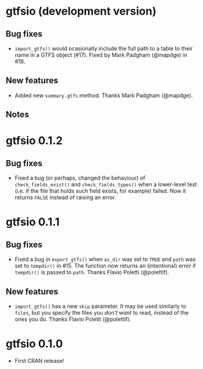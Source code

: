 # gtfsio (development version)

## Bug fixes

- `import_gtfs()` would ocasionally include the full path to a table to their name in a GTFS object (#17). Fixed by Mark Padgham (@mapdge) in #18.

## New features

- Added new `summary.gtfs` method. Thanks Mark Padgham (@mapdge).

## Notes

# gtfsio 0.1.2

## Bug fixes

- Fixed a bug (or perhaps, changed the behaviour) of `check_fields_exist()` and `check_fields_types()` when a lower-level test (i.e. if the file that holds such field exists, for example) failed. Now it returns `FALSE` instead of raising an error.

# gtfsio 0.1.1

## Bug fixes

- Fixed a bug in `export_gtfs()` when `as_dir` was set to `TRUE` and `path` was set to `tempdir()` in #15. The function now returns an (intentional) error if `tempdir()` is passed to `path`. Thanks Flavio Poletti (@polettif).

## New features

- `import_gtfs()` has a new `skip` parameter. It may be used similarly to `files`, but you specify the files you *don't want* to read, instead of the ones you do. Thanks Flavio Poletti (@polettif).

# gtfsio 0.1.0

- First CRAN release!
